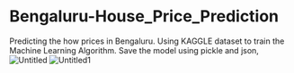 # Bengaluru-House_Price_Prediction
Predicting the how prices in Bengaluru. Using KAGGLE dataset to train the Machine Learning Algorithm. Save the model using pickle and json, 
![Untitled](https://user-images.githubusercontent.com/48096174/108827437-a02cff80-75eb-11eb-8607-8e454f635889.png)
![Untitled1](https://user-images.githubusercontent.com/48096174/108828229-9b1c8000-75ec-11eb-89c9-8981c437f0c6.png)

